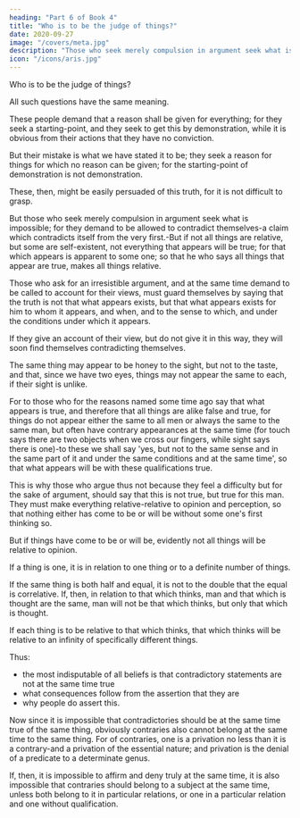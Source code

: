 ```yaml
---
heading: "Part 6 of Book 4"
title: "Who is to be the judge of things?"
date: 2020-09-27
image: "/covers/meta.jpg"
description: "Those who seek merely compulsion in argument seek what is impossible"
icon: "/icons/aris.jpg"
---
```




Who is to be the judge of things? <!-- the healthy man? -->

<!-- , and in general who is likely to judge rightly on each class of questions. But such inquiries are like puzzling over the question whether we are now asleep or awake.  -->

All such questions have the same meaning. 

These people demand that a reason shall be given for everything; for they seek a starting-point, and they seek to get this by demonstration, while it is obvious from their actions that they have no conviction. 

But their mistake is what we have stated it to be; they seek a reason for things for which no reason can be given; for the starting-point of demonstration is not demonstration.

These, then, might be easily persuaded of this truth, for it is not difficult to grasp. 

But those who seek merely compulsion in argument seek what is impossible; for they demand to be allowed to contradict themselves-a claim which contradicts itself from the very first.-But if not all things are relative, but some are self-existent, not everything that appears will be true; for that which appears is apparent to some one; so that he who says all things that appear are true, makes all things relative. 

Those who ask for an irresistible argument, and at the same time demand to be called to account for their views, must guard themselves by saying that the truth is not that what appears exists, but that what appears exists for him to whom it appears, and when, and to the sense to which, and under the conditions under which it appears.

If they give an account of their view, but do not give it in this way, they will soon find themselves contradicting themselves. 

The same thing may appear to be honey to the sight, but not to the taste, and that, since we have two eyes, things may not appear the same to each, if their sight is unlike. 

For to those who for the reasons named some time ago say that what appears is true, and therefore that all things are alike false and true, for things do not appear either the same to all men or always the same to the same man, but often have contrary appearances at the same time (for touch says there are two objects when we cross our fingers, while sight says there is one)-to these we shall say 'yes, but not to the same sense and in the same part of it and under the same conditions and at the same time', so that what appears will be with these qualifications true. 

This is why those who argue thus not because they feel a difficulty but for the sake of argument, should say that this is not true, but true for this man. They must make everything relative-relative to opinion and perception, so that nothing either has come to be or will be without some one's first thinking so. 

But if things have come to be or will be, evidently not all things will be relative to opinion.

If a thing is one, it is in relation to one thing or to a definite number of things.

If the same thing is both half and equal, it is not to the double that the equal is correlative. If, then, in relation to that which thinks, man and that which is thought are the same, man will not be that which thinks, but only that which is thought. 

If each thing is to be relative to that which thinks, that which thinks will be relative to an infinity of specifically different things.

Thus:
- the most indisputable of all beliefs is that contradictory statements are not at the same time true
- what consequences follow from the assertion that they are
- why people do assert this. 

Now since it is impossible that contradictories should be at the same time true of the same thing, obviously contraries also cannot belong at the same time to the same thing. For of contraries, one is a privation no less than it is a contrary-and a privation of the essential nature; and privation is the denial of a predicate to a determinate genus. 

If, then, it is impossible to affirm and deny truly at the same time, it is also impossible that contraries should belong to a subject at the same time, unless both belong to it in particular relations, or one in a particular relation and one without qualification.

